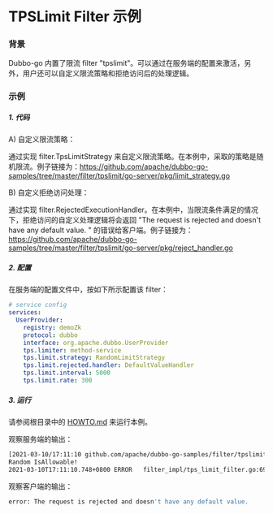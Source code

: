 # TPSLimit Filter 示例

### 背景

Dubbo-go 内置了限流 filter "tpslimit"。可以通过在服务端的配置来激活，另外，用户还可以自定义限流策略和拒绝访问后的处理逻辑。

### 示例

##### 1. 代码

A) 自定义限流策略：

通过实现 filter.TpsLimitStrategy 来自定义限流策略。在本例中，采取的策略是随机限流。例子链接为：https://github.com/apache/dubbo-go-samples/tree/master/filter/tpslimit/go-server/pkg/limit_strategy.go

B) 自定义拒绝访问处理：

通过实现 filter.RejectedExecutionHandler。在本例中，当限流条件满足的情况下，拒绝访问的自定义处理逻辑将会返回 "The request is rejected and doesn't have any default value. " 的错误给客户端。例子链接为：https://github.com/apache/dubbo-go-samples/tree/master/filter/tpslimit/go-server/pkg/reject_handler.go

##### 2. 配置

在服务端的配置文件中，按如下所示配置该 filter：

```yaml
# service config
services:
  UserProvider:
    registry: demoZk
    protocol: dubbo
    interface: org.apache.dubbo.UserProvider
    tps.limiter: method-service
    tps.limit.strategy: RandomLimitStrategy
    tps.limit.rejected.handler: DefaultValueHandler
    tps.limit.interval: 5000
    tps.limit.rate: 300
```

##### 3. 运行

请参阅根目录中的 [HOWTO.md](../../../HOWTO_zh.md) 来运行本例。

观察服务端的输出：

```bash
[2021-03-10/17:11:10 github.com/apache/dubbo-go-samples/filter/tpslimit/go-server/pkg.RandomTpsLimitStrategy.IsAllowable: limit_strategy.go: 56] %s
Random IsAllowable!
2021-03-10T17:11:10.748+0800 ERROR   filter_impl/tps_limit_filter.go:69      The invocation was rejected due to over the tps limitation, ...
```

观察客户端的输出：

```bash
error: The request is rejected and doesn't have any default value. 
```